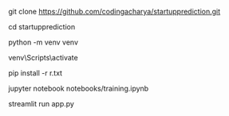 git clone https://github.com/codingacharya/startupprediction.git

cd startupprediction

python -m venv venv

venv\Scripts\activate 

pip install -r r.txt

jupyter notebook notebooks/training.ipynb

streamlit run app.py
